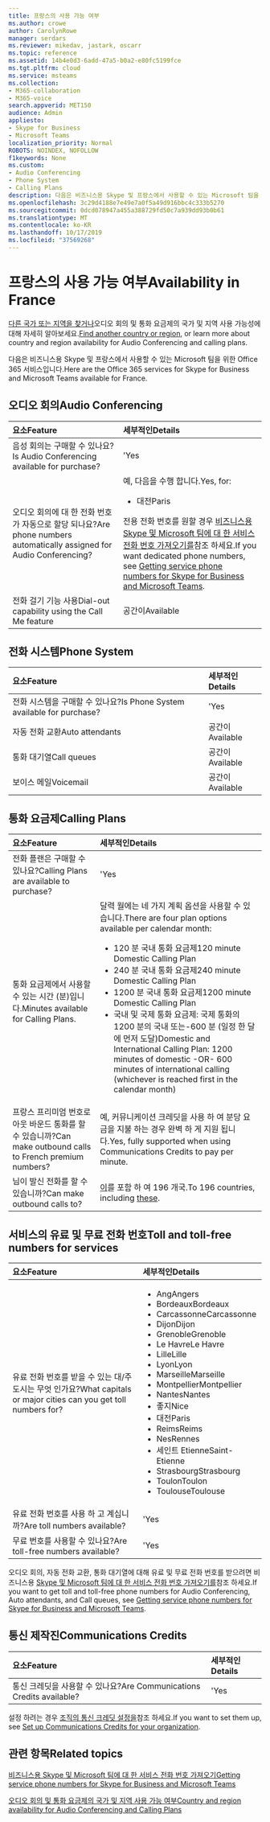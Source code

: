 ```yaml
---
title: 프랑스의 사용 가능 여부
ms.author: crowe
author: CarolynRowe
manager: serdars
ms.reviewer: mikedav, jastark, oscarr
ms.topic: reference
ms.assetid: 14b4e0d3-6add-47a5-b0a2-e80fc5199fce
ms.tgt.pltfrm: cloud
ms.service: msteams
ms.collection:
- M365-collaboration
- M365-voice
search.appverid: MET150
audience: Admin
appliesto:
- Skype for Business
- Microsoft Teams
localization_priority: Normal
ROBOTS: NOINDEX, NOFOLLOW
f1keywords: None
ms.custom:
- Audio Conferencing
- Phone System
- Calling Plans
description: 다음은 비즈니스용 Skype 및 프랑스에서 사용할 수 있는 Microsoft 팀을 위한 Office 365 서비스입니다.
ms.openlocfilehash: 3c29d4188e7e49e7a0f5a49d916bbc4c333b5270
ms.sourcegitcommit: 0dcd078947a455a388729fd50c7a939dd93b0b61
ms.translationtype: MT
ms.contentlocale: ko-KR
ms.lasthandoff: 10/17/2019
ms.locfileid: "37569268"
---
```

# <a name="availability-in-france"></a><span data-ttu-id="89ac1-103">프랑스의 사용 가능 여부</span><span class="sxs-lookup"><span data-stu-id="89ac1-103">Availability in France</span></span>

<span data-ttu-id="89ac1-104">[다른 국가 또는 지역을 찾거나](country-and-region-availability-for-audio-conferencing-and-calling-plans.md)오디오 회의 및 통화 요금제의 국가 및 지역 사용 가능성에 대해 자세히 알아보세요.</span><span class="sxs-lookup"><span data-stu-id="89ac1-104">[Find another country or region](country-and-region-availability-for-audio-conferencing-and-calling-plans.md), or learn more about country and region availability for Audio Conferencing and calling plans.</span></span>

<span data-ttu-id="89ac1-105">다음은 비즈니스용 Skype 및 프랑스에서 사용할 수 있는 Microsoft 팀을 위한 Office 365 서비스입니다.</span><span class="sxs-lookup"><span data-stu-id="89ac1-105">Here are the Office 365 services for Skype for Business and Microsoft Teams available for France.</span></span>
  
## <a name="audio-conferencing"></a><span data-ttu-id="89ac1-106">오디오 회의</span><span class="sxs-lookup"><span data-stu-id="89ac1-106">Audio Conferencing</span></span>

|<span data-ttu-id="89ac1-107">**요소**</span><span class="sxs-lookup"><span data-stu-id="89ac1-107">**Feature**</span></span>|<span data-ttu-id="89ac1-108">**세부적인**</span><span class="sxs-lookup"><span data-stu-id="89ac1-108">**Details**</span></span>|
|:-----|:-----|
|<span data-ttu-id="89ac1-109">음성 회의는 구매할 수 있나요?</span><span class="sxs-lookup"><span data-stu-id="89ac1-109">Is Audio Conferencing available for purchase?</span></span>  <br/> |<span data-ttu-id="89ac1-110">'</span><span class="sxs-lookup"><span data-stu-id="89ac1-110">Yes</span></span>  <br/> |
|<span data-ttu-id="89ac1-111">오디오 회의에 대 한 전화 번호가 자동으로 할당 되나요?</span><span class="sxs-lookup"><span data-stu-id="89ac1-111">Are phone numbers automatically assigned for Audio Conferencing?</span></span>  <br/> |<span data-ttu-id="89ac1-112">예, 다음을 수행 합니다.</span><span class="sxs-lookup"><span data-stu-id="89ac1-112">Yes, for:</span></span><br/><ul><li> <span data-ttu-id="89ac1-113">대전</span><span class="sxs-lookup"><span data-stu-id="89ac1-113">Paris</span></span></ul> <span data-ttu-id="89ac1-114">전용 전화 번호를 원할 경우 [비즈니스용 Skype 및 Microsoft 팀에 대 한 서비스 전화 번호 가져오기를](/microsoftteams/getting-service-phone-numbers)참조 하세요.</span><span class="sxs-lookup"><span data-stu-id="89ac1-114">If you want dedicated phone numbers, see [Getting service phone numbers for Skype for Business and Microsoft Teams](/microsoftteams/getting-service-phone-numbers).</span></span>  <br/> |
|<span data-ttu-id="89ac1-115">전화 걸기 기능 사용</span><span class="sxs-lookup"><span data-stu-id="89ac1-115">Dial-out capability using the Call Me feature</span></span>  <br/> |<span data-ttu-id="89ac1-116">공간이</span><span class="sxs-lookup"><span data-stu-id="89ac1-116">Available</span></span>  <br/> |
   
## <a name="phone-system"></a><span data-ttu-id="89ac1-117">전화 시스템</span><span class="sxs-lookup"><span data-stu-id="89ac1-117">Phone System</span></span>

|<span data-ttu-id="89ac1-118">**요소**</span><span class="sxs-lookup"><span data-stu-id="89ac1-118">**Feature**</span></span>|<span data-ttu-id="89ac1-119">**세부적인**</span><span class="sxs-lookup"><span data-stu-id="89ac1-119">**Details**</span></span>|
|:-----|:-----|
|<span data-ttu-id="89ac1-120">전화 시스템을 구매할 수 있나요?</span><span class="sxs-lookup"><span data-stu-id="89ac1-120">Is Phone System available for purchase?</span></span>  <br/> |<span data-ttu-id="89ac1-121">'</span><span class="sxs-lookup"><span data-stu-id="89ac1-121">Yes</span></span>  <br/> |
| <span data-ttu-id="89ac1-122">자동 전화 교환</span><span class="sxs-lookup"><span data-stu-id="89ac1-122">Auto attendants</span></span> <br/> |<span data-ttu-id="89ac1-123">공간이</span><span class="sxs-lookup"><span data-stu-id="89ac1-123">Available</span></span>  <br/> |
|<span data-ttu-id="89ac1-124">통화 대기열</span><span class="sxs-lookup"><span data-stu-id="89ac1-124">Call queues</span></span>  <br/> |<span data-ttu-id="89ac1-125">공간이</span><span class="sxs-lookup"><span data-stu-id="89ac1-125">Available</span></span>  <br/> |
|<span data-ttu-id="89ac1-126">보이스 메일</span><span class="sxs-lookup"><span data-stu-id="89ac1-126">Voicemail</span></span>  <br/> |<span data-ttu-id="89ac1-127">공간이</span><span class="sxs-lookup"><span data-stu-id="89ac1-127">Available</span></span>  <br/> |
   
## <a name="calling-plans"></a><span data-ttu-id="89ac1-128">통화 요금제</span><span class="sxs-lookup"><span data-stu-id="89ac1-128">Calling Plans</span></span>
    
|<span data-ttu-id="89ac1-129">**요소**</span><span class="sxs-lookup"><span data-stu-id="89ac1-129">**Feature**</span></span>|<span data-ttu-id="89ac1-130">**세부적인**</span><span class="sxs-lookup"><span data-stu-id="89ac1-130">**Details**</span></span>|
|:-----|:-----|
|<span data-ttu-id="89ac1-131">전화 플랜은 구매할 수 있나요?</span><span class="sxs-lookup"><span data-stu-id="89ac1-131">Calling Plans are available to purchase?</span></span>  <br/> |<span data-ttu-id="89ac1-132">'</span><span class="sxs-lookup"><span data-stu-id="89ac1-132">Yes</span></span>  <br/> |
|<span data-ttu-id="89ac1-133">통화 요금제에서 사용할 수 있는 시간 (분)입니다.</span><span class="sxs-lookup"><span data-stu-id="89ac1-133">Minutes available for Calling Plans.</span></span> |<span data-ttu-id="89ac1-134">달력 월에는 네 가지 계획 옵션을 사용할 수 있습니다.</span><span class="sxs-lookup"><span data-stu-id="89ac1-134">There are four plan options available per calendar month:</span></span> <ul><li><span data-ttu-id="89ac1-135">120 분 국내 통화 요금제</span><span class="sxs-lookup"><span data-stu-id="89ac1-135">120 minute Domestic Calling Plan</span></span> </li><li><span data-ttu-id="89ac1-136">240 분 국내 통화 요금제</span><span class="sxs-lookup"><span data-stu-id="89ac1-136">240 minute Domestic Calling Plan</span></span></li></li><li><span data-ttu-id="89ac1-137">1200 분 국내 통화 요금제</span><span class="sxs-lookup"><span data-stu-id="89ac1-137">1200 minute Domestic Calling Plan</span></span> </li></li><li><span data-ttu-id="89ac1-138">국내 및 국제 통화 요금제: 국제 통화의 1200 분의 국내 또는-600 분 (일정 한 달에 먼저 도달)</span><span class="sxs-lookup"><span data-stu-id="89ac1-138">Domestic and International Calling Plan:  1200 minutes of domestic -OR- 600 minutes of international calling (whichever is reached first in the calendar month)</span></span></li></li> 
|<span data-ttu-id="89ac1-139">프랑스 프리미엄 번호로 아웃 바운드 통화를 할 수 있습니까?</span><span class="sxs-lookup"><span data-stu-id="89ac1-139">Can make outbound calls to French premium numbers?</span></span> <br/> | <span data-ttu-id="89ac1-140">예, 커뮤니케이션 크레딧을 사용 하 여 분당 요금을 지불 하는 경우 완벽 하 게 지원 됩니다.</span><span class="sxs-lookup"><span data-stu-id="89ac1-140">Yes, fully supported when using Communications Credits to pay per minute.</span></span> <br/> |
|<span data-ttu-id="89ac1-141">님이 발신 전화를 할 수 있습니까?</span><span class="sxs-lookup"><span data-stu-id="89ac1-141">Can make outbound calls to?</span></span>  <br/> | <span data-ttu-id="89ac1-142">[이](users-can-make-outbound-calls-to-these-countries-and-regions.md)를 포함 하 여 196 개국.</span><span class="sxs-lookup"><span data-stu-id="89ac1-142">To 196 countries, including [these](users-can-make-outbound-calls-to-these-countries-and-regions.md).</span></span><br/> |
   
## <a name="toll-and-toll-free-numbers-for-services"></a><span data-ttu-id="89ac1-143">서비스의 유료 및 무료 전화 번호</span><span class="sxs-lookup"><span data-stu-id="89ac1-143">Toll and toll-free numbers for services</span></span>

|<span data-ttu-id="89ac1-144">**요소**</span><span class="sxs-lookup"><span data-stu-id="89ac1-144">**Feature**</span></span>|<span data-ttu-id="89ac1-145">**세부적인**</span><span class="sxs-lookup"><span data-stu-id="89ac1-145">**Details**</span></span>|
|:-----|:-----|
|<span data-ttu-id="89ac1-146">유료 전화 번호를 받을 수 있는 대/주 도시는 무엇 인가요?</span><span class="sxs-lookup"><span data-stu-id="89ac1-146">What capitals or major cities can you get toll numbers for?</span></span>  <br/> | <ul><li><span data-ttu-id="89ac1-147">Ang</span><span class="sxs-lookup"><span data-stu-id="89ac1-147">Angers</span></span> <li>  <span data-ttu-id="89ac1-148">Bordeaux</span><span class="sxs-lookup"><span data-stu-id="89ac1-148">Bordeaux</span></span> <li>  <span data-ttu-id="89ac1-149">Carcassonne</span><span class="sxs-lookup"><span data-stu-id="89ac1-149">Carcassonne</span></span> <li>  <span data-ttu-id="89ac1-150">Dijon</span><span class="sxs-lookup"><span data-stu-id="89ac1-150">Dijon</span></span> <li>  <span data-ttu-id="89ac1-151">Grenoble</span><span class="sxs-lookup"><span data-stu-id="89ac1-151">Grenoble</span></span> <li>  <span data-ttu-id="89ac1-152">Le Havre</span><span class="sxs-lookup"><span data-stu-id="89ac1-152">Le Havre</span></span> <li>  <span data-ttu-id="89ac1-153">Lille</span><span class="sxs-lookup"><span data-stu-id="89ac1-153">Lille</span></span> <li>  <span data-ttu-id="89ac1-154">Lyon</span><span class="sxs-lookup"><span data-stu-id="89ac1-154">Lyon</span></span> <li>  <span data-ttu-id="89ac1-155">Marseille</span><span class="sxs-lookup"><span data-stu-id="89ac1-155">Marseille</span></span> <li>  <span data-ttu-id="89ac1-156">Montpellier</span><span class="sxs-lookup"><span data-stu-id="89ac1-156">Montpellier</span></span> <li>  <span data-ttu-id="89ac1-157">Nantes</span><span class="sxs-lookup"><span data-stu-id="89ac1-157">Nantes</span></span> <li>  <span data-ttu-id="89ac1-158">좋지</span><span class="sxs-lookup"><span data-stu-id="89ac1-158">Nice</span></span> <li>  <span data-ttu-id="89ac1-159">대전</span><span class="sxs-lookup"><span data-stu-id="89ac1-159">Paris</span></span> <li>  <span data-ttu-id="89ac1-160">Reims</span><span class="sxs-lookup"><span data-stu-id="89ac1-160">Reims</span></span> <li>  <span data-ttu-id="89ac1-161">Nes</span><span class="sxs-lookup"><span data-stu-id="89ac1-161">Rennes</span></span> <li>  <span data-ttu-id="89ac1-162">세인트 Etienne</span><span class="sxs-lookup"><span data-stu-id="89ac1-162">Saint-Etienne</span></span> <li>  <span data-ttu-id="89ac1-163">Strasbourg</span><span class="sxs-lookup"><span data-stu-id="89ac1-163">Strasbourg</span></span> <li>  <span data-ttu-id="89ac1-164">Toulon</span><span class="sxs-lookup"><span data-stu-id="89ac1-164">Toulon</span></span> <li>  <span data-ttu-id="89ac1-165">Toulouse</span><span class="sxs-lookup"><span data-stu-id="89ac1-165">Toulouse</span></span> </ul> |
|<span data-ttu-id="89ac1-166">유료 전화 번호를 사용 하 고 계십니까?</span><span class="sxs-lookup"><span data-stu-id="89ac1-166">Are toll numbers available?</span></span>  <br/> |<span data-ttu-id="89ac1-167">'</span><span class="sxs-lookup"><span data-stu-id="89ac1-167">Yes</span></span>  <br/> |
|<span data-ttu-id="89ac1-168">무료 번호를 사용할 수 있나요?</span><span class="sxs-lookup"><span data-stu-id="89ac1-168">Are toll-free numbers available?</span></span>  <br/> |<span data-ttu-id="89ac1-169">'</span><span class="sxs-lookup"><span data-stu-id="89ac1-169">Yes</span></span>  <br/> |
   
 <span data-ttu-id="89ac1-170">오디오 회의, 자동 전화 교환, 통화 대기열에 대해 유료 및 무료 전화 번호를 받으려면 비즈니스용 [Skype 및 Microsoft 팀에 대 한 서비스 전화 번호 가져오기를](/microsoftteams/getting-service-phone-numbers)참조 하세요.</span><span class="sxs-lookup"><span data-stu-id="89ac1-170">If you want to get toll and toll-free phone numbers for Audio Conferencing, Auto attendants, and Call queues, see [Getting service phone numbers for Skype for Business and Microsoft Teams](/microsoftteams/getting-service-phone-numbers).</span></span>
  
## <a name="communications-credits"></a><span data-ttu-id="89ac1-171">통신 제작진</span><span class="sxs-lookup"><span data-stu-id="89ac1-171">Communications Credits</span></span>

|<span data-ttu-id="89ac1-172">**요소**</span><span class="sxs-lookup"><span data-stu-id="89ac1-172">**Feature**</span></span>|<span data-ttu-id="89ac1-173">**세부적인**</span><span class="sxs-lookup"><span data-stu-id="89ac1-173">**Details**</span></span>|
|:-----|:-----|
|<span data-ttu-id="89ac1-174">통신 크레딧을 사용할 수 있나요?</span><span class="sxs-lookup"><span data-stu-id="89ac1-174">Are Communications Credits available?</span></span>  <br/> |<span data-ttu-id="89ac1-175">'</span><span class="sxs-lookup"><span data-stu-id="89ac1-175">Yes</span></span>  <br/> |
   
<span data-ttu-id="89ac1-176">설정 하려는 경우 [조직의 통신 크레딧 설정을](../set-up-communications-credits-for-your-organization.md)참조 하세요.</span><span class="sxs-lookup"><span data-stu-id="89ac1-176">If you want to set them up, see [Set up Communications Credits for your organization](../set-up-communications-credits-for-your-organization.md).</span></span>
  
## <a name="related-topics"></a><span data-ttu-id="89ac1-177">관련 항목</span><span class="sxs-lookup"><span data-stu-id="89ac1-177">Related topics</span></span>

[<span data-ttu-id="89ac1-178">비즈니스용 Skype 및 Microsoft 팀에 대 한 서비스 전화 번호 가져오기</span><span class="sxs-lookup"><span data-stu-id="89ac1-178">Getting service phone numbers for Skype for Business and Microsoft Teams</span></span>](/microsoftteams/getting-service-phone-numbers)

[<span data-ttu-id="89ac1-179">오디오 회의 및 통화 요금제의 국가 및 지역 사용 가능 여부</span><span class="sxs-lookup"><span data-stu-id="89ac1-179">Country and region availability for Audio Conferencing and Calling Plans</span></span>](country-and-region-availability-for-audio-conferencing-and-calling-plans.md)

